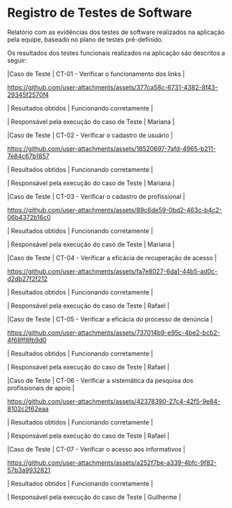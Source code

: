 

# Registro de Testes de Software

Relatório com as evidências dos testes de software realizados na aplicação pela equipe, baseado no plano de testes pré-definido.

Os resultados dos testes funcionais realizados na aplicação são descritos a seguir:

|Caso de Teste    | CT-01 - Verificar o funcionamento dos links |




https://github.com/user-attachments/assets/377ca58c-6731-4382-8f43-29345f2570f4


| Resultados obtidos | Funcionando corretamente |

| Responsável pela execução do caso de Teste | Mariana |

|Caso de Teste    | CT-02 - Verificar o cadastro de usuário |


https://github.com/user-attachments/assets/18520697-7afd-4965-b211-7e84c67b1857







| Resultados obtidos | Funcionando corretamente |

| Responsável pela execução do caso de Teste | Mariana |

|Caso de Teste    | CT-03 - Verificar o cadastro de profissional |



https://github.com/user-attachments/assets/89c6de59-0bd2-463c-b4c2-06b4372b16c0



| Resultados obtidos | Funcionando corretamente |

| Responsável pela execução do caso de Teste | Mariana |

|Caso de Teste    | CT-04 - Verificar a eficácia de recuperação de acesso |



https://github.com/user-attachments/assets/fa7e8027-6da1-44b5-ad0c-d2db27f2f212



| Resultados obtidos | Funcionando corretamente |

| Responsável pela execução do caso de Teste | Rafael |

|Caso de Teste    | CT-05 - Verificar a eficácia do processo de denúncia |


https://github.com/user-attachments/assets/737014b9-e95c-4be2-bcb2-4f68ff8fb9d0


| Resultados obtidos | Funcionando corretamente |

| Responsável pela execução do caso de Teste | Rafael |

|Caso de Teste    | CT-06 - Verificar a sistemática da pesquisa dos profissionais de apoio |


https://github.com/user-attachments/assets/42378390-27c4-42f5-9e84-8102c2f62eaa



| Resultados obtidos | Funcionando corretamente |

| Responsável pela execução do caso de Teste | Rafael |

|Caso de Teste    | CT-07 - Verificar o acesso aos informativos |



https://github.com/user-attachments/assets/a252f7be-a339-4bfc-9f82-57b3a9932821


| Resultados obtidos | Funcionando corretamente |

| Responsável pela execução do caso de Teste | Guilherme |

